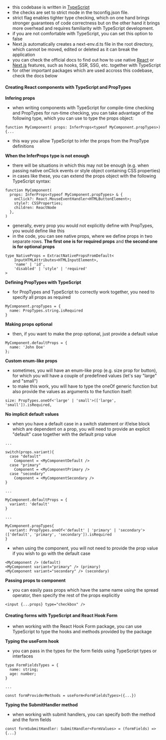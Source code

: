 -   this codebase is written in [TypeScript](https://www.typescriptlang.org/)
-   the checks are set to strict mode in the tsconfig.json file.
-   strict flag enables tighter type checking, which on one hand brings stronger guarantees of code correctness but on the other hand it brings more overhead and requires familiarity with TypeScript development.
-   if you are not comfortable with TypeScript, you can set this option to false
-   Next.js automatically creates a next-env.d.ts file in the root directory, which cannot be moved, edited or deleted as it can break the application
-   you can check the official docs to find out how to use native [React](https://reactjs.org/docs/static-type-checking.html#typescript) or [Next.js](https://nextjs.org/docs/basic-features/typescript) features, such as hooks, SSR, SSG, etc. together with TypeScript
-   for other important packages which are used accross this codebase, check the docs below

#### Creating React components with TypeScript and PropTypes

**Infering props**

-   when writing components with TypeScript for compile-time checking and PropTypes for run-time checking, you can take advantage of the following type, which you can use to type the props object:

```plain
function MyComponent( props: InferProps<typeof MyComponent.propTypes>){...
```

-   this way you allow TypeScript to infer the props from the PropType definitions

**When the InferProps type is not enough**

-   there will be situations in which this may not be enough (e.g. when passing native onClick events or style object containing CSS properties)
-   in cases like these, you can extend the props object with the following TypeScript syntax:

```plain
function MyComponent(
  props: InferProps<typeof MyComponent.propTypes> & {
    onClick?: React.MouseEventHandler<HTMLButtonElement>;
    style?: CSSProperties;
    children: ReactNode
  },
)
```

-   generally, every prop you would not explicitly define with PropTypes, you would define like this
-   in the code, you can see native props, where we define props in two separate rows. **The first one is for required props** and **the second one is for optional props**

```plain
type NativeProps = ExtractNativePropsFromDefault<
    InputHTMLAttributes<HTMLInputElement>,
    'name' | 'id',
    'disabled' | 'style' | 'required'
>
```

**Defining PropTypes with TypeScript**

-   for PropTypes and TypeScript to correctly work together, you need to specify all props as required

```plain
MyComponent.propTypes = {
  name: PropTypes.string.isRequired
}
```

**Making props optional**

-   then, if you want to make the prop optional, just provide a default value

```plain
MyComponent.defaultProps = {
  name: 'John Doe'
};
```

**Custom enum-like props**

-   sometimes, you will have an enum-like prop (e.g. size prop for button), for which you will have a couple of predefined values (let's say "large" and "small")
-   to make this work, you will have to type the oneOf generic function but also provide the values as arguments to the function itself:

```plain
size: PropTypes.oneOf<'large' | 'small'>(['large', 'small']).isRequired,
```

**No implicit default values**

-   when you have a default case in a switch statement or if/else block which are dependent on a prop, you will need to provide an explicit "default" case together with the default prop value

```plain
...

switch(props.variant){
  case "default"
    Component = <MyComponentDefault />
  case "primary"
    Component = <MyComponentPrimary />
  case "secondary"
    Component = <MyComponentSecondary />
}

...

MyComponent.defaultProps = {
  variant: 'default'
}

...

MyComponent.propTypes{
  variant: PropTypes.oneOf<'default' | 'primary' | 'secondary'>(['default', 'primary', 'secondary']).isRequired
}
```

-   when using the component, you will not need to provide the prop value if you wish to go with the default case

```plain
<MyComponent /> (default)
<MyComponent variant="primary" /> (primary)
<MyComponent variant="secondary" /> (secondary)
```

**Passing props to component**

-   you can easily pass props which have the same name using the spread operator, then specify the rest of the props explicitly

```plain
<input {...props} type="checkbox" />
```

#### Creating forms with TypeScript and React Hook Form

-   when working with the React Hook Form package, you can use TypeScript to type the hooks and methods provided by the package

**Typing the useForm hook**

-   you can pass in the types for the form fields using TypeScript types or interfaces

```plain
type FormFieldsTypes = {
  name: string;
  age: number;
}

...

const formProviderMethods = useForm<FormFieldsTypes>({...})
```

**Typing the SubmitHandler method**

-   when working with submit handlers, you can specify both the method and the form fields

```plain
const formSubmitHandler: SubmitHandler<FormValues> = (formFields) => {...}
```
